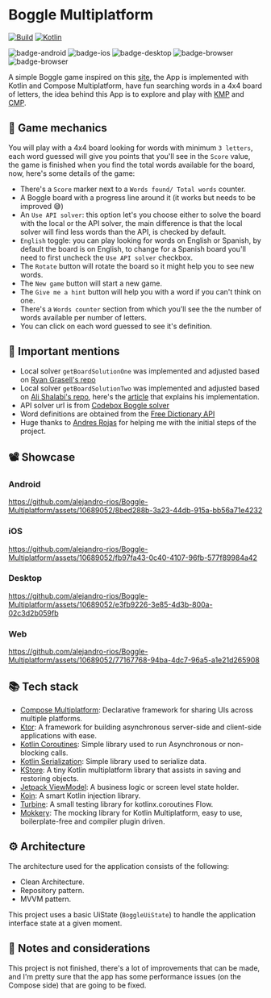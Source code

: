 # Boggle Multiplatform
[![Build](https://github.com/alejandro-rios/Boggle-Multiplatform/actions/workflows/build.yml/badge.svg)](https://github.com/alejandro-rios/Boggle-Multiplatform/actions/workflows/build.yml)
[![Kotlin](https://img.shields.io/badge/Kotlin-2.1.0-blue.svg?style=flat&logo=kotlin)](https://kotlinlang.org)

![badge-android](http://img.shields.io/badge/platform-android-3DDC84.svg?style=flat)
![badge-ios](http://img.shields.io/badge/platform-ios-EAEAEA.svg?style=flat)
![badge-desktop](http://img.shields.io/badge/platform-desktop-4D76CD.svg?style=flat)
![badge-browser](https://img.shields.io/badge/platform-js-F0DB4F.svg?style=flat)
![badge-browser](https://img.shields.io/badge/platform-wasm-654FF0.svg?style=flat)

A simple Boggle game inspired on this [site](https://wordshake.com/boggle), the App is implemented with Kotlin and Compose Multiplatform, 
have fun searching words in a 4x4 board of letters, the idea behind this App is to explore and play with [KMP](https://kotlinlang.org/docs/multiplatform.html) and [CMP](https://www.jetbrains.com/lp/compose-multiplatform/).

## 🎲 Game mechanics
You will play with a 4x4 board looking for words with minimum `3 letters`, each word guessed will give you points 
that you'll see in the `Score` value, the game is finished when you find the total words available for the board, 
now, here's some details of the game:

- There's a `Score` marker next to a `Words found/ Total words` counter.
- A Boggle board with a progress line around it (it works but needs to be improved 😅)
- An `Use API solver`: this option let's you choose either to solve the board with the local or the API solver, the 
  main difference is that the local solver will find less words than the API, is checked by default.
- `English` toggle: you can play looking for words on English or Spanish, by default the board is on English, to 
  change for a Spanish board you'll need to first uncheck the `Use API solver` checkbox.
- The `Rotate` button will rotate the board so it might help you to see new words.
- The `New game` button will start a new game.
- The `Give me a hint` button will help you with a word if you can't think on one.
- There's a `Words counter` section from which you'll see the the number of words available per number of letters.
- You can click on each word guessed to see it's definition.

## 📢 Important mentions
- Local solver `getBoardSolutionOne` was implemented and adjusted based on [Ryan Grasell's repo](https://github.com/rgrasell/BoggleSolver/)
- Local solver `getBoardSolutionTwo` was implemented and adjusted based on [Ali Shalabi's repo](https://github.com/alishalabi/boggle), here's the [article](https://medium.com/@ashalabi13/solving-boggle-using-depth-first-searches-and-prefix-trees-9c3faa89ea99) that explains his implementation.
- API solver url is from [Codebox Boggle solver](https://codebox.net/pages/boggle-game-solver-and-web-service)
- Word definitions are obtained from the [Free Dictionary API](https://dictionaryapi.dev/)
- Huge thanks to [Andres Rojas](https://andresrojas.dev/) for helping me with the initial steps of the project.


## 📽️ Showcase
### Android

https://github.com/alejandro-rios/Boggle-Multiplatform/assets/10689052/8bed288b-3a23-44db-915a-bb56a71e4232


### iOS

https://github.com/alejandro-rios/Boggle-Multiplatform/assets/10689052/fb97fa43-0c40-4107-96fb-577f89984a42


### Desktop

https://github.com/alejandro-rios/Boggle-Multiplatform/assets/10689052/e3fb9226-3e85-4d3b-800a-02c3d2b059fb


### Web

https://github.com/alejandro-rios/Boggle-Multiplatform/assets/10689052/77167768-94ba-4dc7-96a5-a1e21d265908


## 📚 Tech stack
- [Compose Multiplatform](https://github.com/JetBrains/compose-multiplatform): Declarative framework for sharing UIs across multiple platforms.
- [Ktor](https://github.com/ktorio/ktor): A framework for building asynchronous server-side and client-side applications with ease.
- [Kotlin Coroutines](https://github.com/Kotlin/kotlinx.coroutines): Simple library used to run Asynchronous or non-blocking calls.
- [Kotlin Serialization](https://github.com/Kotlin/kotlinx.serialization): Simple library used to serialize data.
- [KStore](https://github.com/xxfast/KStore): A tiny Kotlin multiplatform library that assists in saving and restoring objects.
- [Jetpack ViewModel](https://developer.android.com/topic/libraries/architecture/viewmodel): A business logic or screen level state holder.
- [Koin](https://insert-koin.io/): A smart Kotlin injection library.
- [Turbine](https://github.com/cashapp/turbine): A small testing library for kotlinx.coroutines Flow.
- [Mokkery](https://mokkery.dev/): The mocking library for Kotlin Multiplatform, easy to use, boilerplate-free and compiler plugin driven.

## ⚙️ Architecture
The architecture used for the application consists of the following:

- Clean Architecture.
- Repository pattern.
- MVVM pattern.

This project uses a basic UiState (`BoggleUiState`) to handle the application interface state at a given moment.

## 📓 Notes and considerations
This project is not finished, there's a lot of improvements that can be made, and I'm pretty sure that the app has 
some performance issues (on the Compose side) that are going to be fixed.

